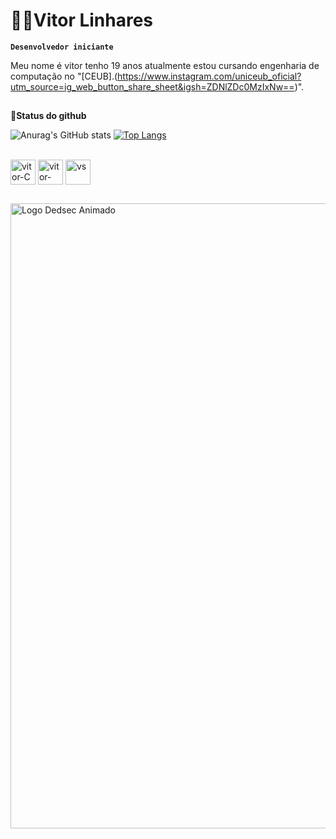 # 👨‍💻Vitor Linhares
 
 **`Desenvolvedor iniciante`**

Meu nome é vitor tenho 19 anos atualmente estou cursando engenharia de computação no "[CEUB].(https://www.instagram.com/uniceub_oficial?utm_source=ig_web_button_share_sheet&igsh=ZDNlZDc0MzIxNw==)".


 
          



##
  👾**Status do github**


![Anurag's GitHub stats](https://github-readme-stats.vercel.app/api?username=rogerdeus&show_icons=true&theme=dark)
[![Top Langs](https://github-readme-stats.vercel.app/api/top-langs/?username=rogerdeus&layout=compact&custom_title=Tecnologi&theme=dark)](https://github.com/anuraghazra/github-readme-stats)





<div style="display: inline_block"><br>
<img align="center" alt="vitor-C" heinght="30" width="40"  src="https://cdn.jsdelivr.net/gh/devicons/devicon@latest/icons/c/c-original.svg" />
<img align="center" alt="vitor-PY" heinght="30" width="40" src="https://cdn.jsdelivr.net/gh/devicons/devicon@latest/icons/python/python-original.svg" />
<img align="center" alt="vs" heinght="30" width="40" src="https://cdn.jsdelivr.net/gh/devicons/devicon@latest/icons/vscode/vscode-original.svg" />
          



</div>
 
  ## 
<img align="center" src="https://media1.tenor.com/m/gYDr3NtUTt0AAAAC/matrix-code.gif" alt="Logo Dedsec Animado" heinght="1000" width="1000">

